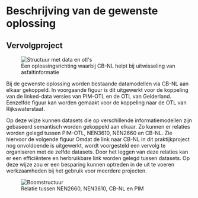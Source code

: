 # Beschrijving van de gewenste oplossing

## Vervolgproject

<figure id="figure">
  <img src="h/media/oplossingsrichting.PNG" alt="Structuur met data en otl's" />
  <figcaption>Een oplossingsrichting waarbij CB-NL helpt bij uitwisseling van asfaltinformatie</figcaption>
</figure>

Bij de gewenste oplossing worden bestaande datamodellen via CB-NL aan elkaar gekoppeld. In voorgaande figuur is dit uitgewerkt voor de koppeling van de linked-data versies van PIM-OTL en de OTL van Gelderland. Eenzelfde figuur kan worden gemaakt voor de koppeling naar de OTL van Rijkswaterstaat.

Op deze wijze kunnen datasets die op verschillende informatiemodellen zijn gebaseerd semantisch worden gekoppeld aan elkaar. Zo kunnen er relaties worden gelegd tussen PIM-OTL, NEN3610, NEN2660 en CB-NL.
Zie hiervoor de volgende figuur
Omdat de link naar CB-NL in dit praktijkproject nog onvoldoende is uitgewerkt, wordt voorgesteld een vervolg te organiseren met de zelfde datasets. 
Door het leggen van deze relaties kan er een efficiëntere en herbruikbare link worden gelegd tussen datasets. Op deze wijze zou er een besparing kunnen optreden in de uit te voeren werkzaamheden bij het gebruik voor meerdere projecten.


<figure id="figure">
  <img src="h/media/concepten_otls_cb-nl.png" alt="Boomstructuur" />
  <figcaption>Relatie tussen NEN2660, NEN3610, CB-NL en PIM</figcaption>
</figure>